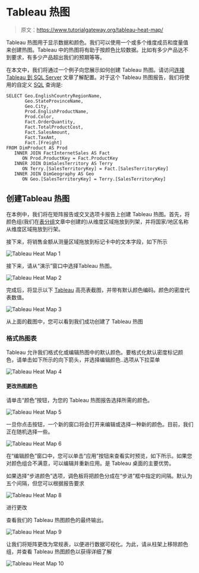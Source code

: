 # Tableau 热图

> 原文：<https://www.tutorialgateway.org/tableau-heat-map/>

Tableau 热图用于显示数据和颜色。我们可以使用一个或多个维度成员和度量值来创建热图。Tableau 中的热图将有助于按颜色比较数据。比如有多少产品达不到要求，有多少产品超出我们的预期等等。

在本文中，我们将通过一个例子向您展示如何创建 Tableau 热图。请访问[连接 Tableau 到 SQL Server](https://www.tutorialgateway.org/connecting-tableau-to-sql-server/) 文章了解配置。对于这个 Tableau 热图报告，我们将使用的自定义 [SQL](https://www.tutorialgateway.org/sql/) 查询是:

```
SELECT Geo.EnglishCountryRegionName, 
       Geo.StateProvinceName, 
       Geo.City, 
       Prod.EnglishProductName, 
       Prod.Color, 
       Fact.OrderQuantity, 
       Fact.TotalProductCost, 
       Fact.SalesAmount, 
       Fact.TaxAmt, 
       Fact.[Freight]
FROM DimProduct AS Prod 
   INNER JOIN FactInternetSales AS Fact 
      ON Prod.ProductKey = Fact.ProductKey 
   INNER JOIN DimSalesTerritory AS Terry 
      ON Terry.[SalesTerritoryKey] = Fact.[SalesTerritoryKey] 
   INNER JOIN DimGeography AS Geo 
      ON Geo.[SalesTerritoryKey] = Terry.[SalesTerritoryKey]
```

## 创建Tableau 热图

在本例中，我们将在矩阵报告或交叉选项卡报告上创建 Tableau 热图。首先，将颜色组(我们在[表分组](https://www.tutorialgateway.org/tableau-grouping/)文章中创建的)从维度区域拖放到列架，并将国家/地区名称从维度区域拖放到行架。

接下来，将销售金额从测量区域拖放到标记卡中的文本字段，如下所示

![Tableau Heat Map 1](img/cb94b3fdf359d3e0925ba382e7971173.png)

接下来，请从“演示”窗口中选择Tableau 热图。

![Tableau Heat Map 2](img/5cb84d04dd71f3799456d1678c6efc1e.png)

完成后，将显示以下 [Tableau](https://www.tutorialgateway.org/tableau/) 高亮表截图，并带有默认颜色编码。颜色的密度代表数值。

![Tableau Heat Map 3](img/8d37eb6afe387b83591f48275c4b8399.png)

从上面的截图中，您可以看到我们成功创建了 Tableau 热图

### 格式热图表

Tableau 允许我们格式化或编辑热图中的默认颜色。要格式化默认密度标记颜色，请单击如下所示的向下箭头，并选择编辑颜色..选项从下拉菜单

![Tableau Heat Map 4](img/9af99d58d631f2421acf5ec9430dc6ab.png)

#### 更改热图颜色

请单击“颜色”按钮，为您的 Tableau 热图报告选择所需的颜色。

![Tableau Heat Map 5](img/1b249e5f6db427bc29e4121ea08f5995.png)

一旦你点击按钮，一个新的窗口将会打开来编辑或选择一种新的颜色。目前，我们正在随机选择一些。

![Tableau Heat Map 6](img/a7c966f4053330aada350abbbe87e8b4.png)

在“编辑颜色”窗口中，您可以单击“应用”按钮来查看实时预览，如下所示。如果您对颜色组合不满意，可以编辑并重新应用。是 Tableau 桌面的主要优势。

如果选择“步进颜色”选项，调色板将把颜色分成在“步进”框中指定的间隔。默认为五个间隔，但您可以根据报告要求

![Tableau Heat Map 8](img/a2b7ca41e921e676b47879beff4e5387.png)

进行更改

查看我们的 Tableau 热图颜色的最终输出。

![Tableau Heat Map 9](img/c26ff81420b584af18bd05d4c93215c9.png)

让我们将矩阵更改为常规表，以便进行数据可视化。为此，请从柱架上移除颜色组，并查看 Tableau 热图颜色以获得详细了解

![Tableau Heat Map 10](img/2e7e72a4f98b74979d8dd301d1df533f.png)